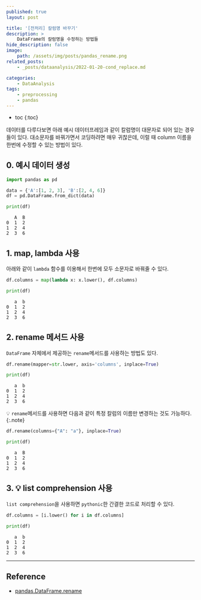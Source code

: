 ```yaml
---
published: true
layout: post

title: '[전처리] 칼럼명 바꾸기'
description: >
    DataFrame의 칼럼명을 수정하는 방법들
hide_description: false
image:
    path: /assets/img/posts/pandas_rename.png
related_posts:
    - _posts/dataanalysis/2022-01-20-cond_replace.md

categories:
    - DataAnalysis
tags:
    - preprocessing
    - pandas
---
```

* toc
{:toc}

데이터를 다루다보면 아래 예시 데이터프레임과 같이 칼럼명이 대문자로 되어 있는 경우들이 있다. 대소문자를 바꿔가면서 코딩하려면 매우 귀찮은데, 이럴 때 column 이름을 한번에 수정할 수 있는 방법이 있다.  

## 0. 예시 데이터 생성

```python
import pandas as pd

data = {'A':[1, 2, 3], 'B':[2, 4, 6]}
df = pd.DataFrame.from_dict(data)

print(df)
```
```
   A  B
0  1  2
1  2  4
2  3  6
```

## 1. map, lambda 사용

아래와 같이 `lambda` 함수를 이용해서 한번에 모두 소문자로 바꿔줄 수 있다.

```python
df.columns = map(lambda x: x.lower(), df.columns)

print(df)
```
```
   a  b
0  1  2
1  2  4
2  3  6
```

## 2. rename 메서드 사용

`DataFrame` 자체에서 제공하는 `rename`메서드를 사용하는 방법도 있다.  

```python
df.rename(mapper=str.lower, axis='columns', inplace=True)

print(df)
```
```
   a  b
0  1  2
1  2  4
2  3  6
```

💡 `rename`메서드를 사용하면 다음과 같이 특정 칼럼의 이름만 변경하는 것도 가능하다.
{:.note}

```python
df.rename(columns={"A": "a"}, inplace=True)

print(df)
```
```
   a  B
0  1  2
1  2  4
2  3  6
```

## 3. 💡 list comprehension 사용

`list comprehension`을 사용하면 `pythonic`한 간결한 코드로 처리할 수 있다.  

```python
df.columns = [i.lower() for i in df.columns]

print(df)
```
```
   a  b
0  1  2
1  2  4
2  3  6
```

---
## Reference
- [pandas.DataFrame.rename](https://pandas.pydata.org/docs/reference/api/pandas.DataFrame.rename.html)